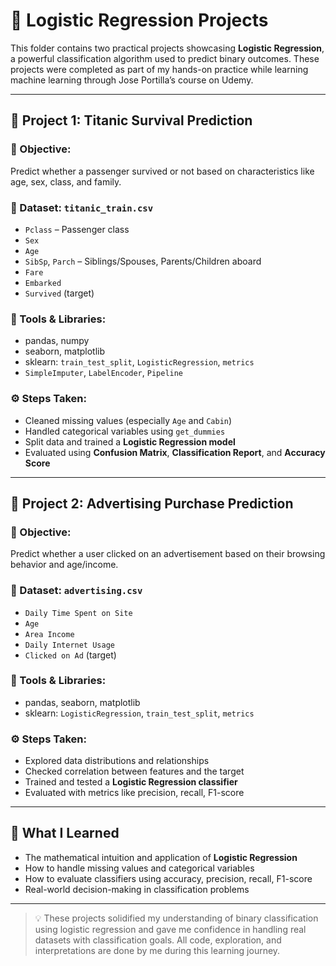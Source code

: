 # 🔐 Logistic Regression Projects

This folder contains two practical projects showcasing **Logistic Regression**, a powerful classification algorithm used to predict binary outcomes. These projects were completed as part of my hands-on practice while learning machine learning through Jose Portilla’s course on Udemy.

---

## 🚢 Project 1: Titanic Survival Prediction

### 📌 Objective:
Predict whether a passenger survived or not based on characteristics like age, sex, class, and family.

### 📁 Dataset: `titanic_train.csv`
- `Pclass` – Passenger class
- `Sex`
- `Age`
- `SibSp`, `Parch` – Siblings/Spouses, Parents/Children aboard
- `Fare`
- `Embarked`
- `Survived` (target)

### 🔧 Tools & Libraries:
- pandas, numpy
- seaborn, matplotlib
- sklearn: `train_test_split`, `LogisticRegression`, `metrics`
- `SimpleImputer`, `LabelEncoder`, `Pipeline`

### ⚙️ Steps Taken:
- Cleaned missing values (especially `Age` and `Cabin`)
- Handled categorical variables using `get_dummies`
- Split data and trained a **Logistic Regression model**
- Evaluated using **Confusion Matrix**, **Classification Report**, and **Accuracy Score**

---

## 📢 Project 2: Advertising Purchase Prediction

### 📌 Objective:
Predict whether a user clicked on an advertisement based on their browsing behavior and age/income.

### 📁 Dataset: `advertising.csv`
- `Daily Time Spent on Site`
- `Age`
- `Area Income`
- `Daily Internet Usage`
- `Clicked on Ad` (target)

### 🔧 Tools & Libraries:
- pandas, seaborn, matplotlib
- sklearn: `LogisticRegression`, `train_test_split`, `metrics`

### ⚙️ Steps Taken:
- Explored data distributions and relationships
- Checked correlation between features and the target
- Trained and tested a **Logistic Regression classifier**
- Evaluated with metrics like precision, recall, F1-score

---

## 🎯 What I Learned

- The mathematical intuition and application of **Logistic Regression**
- How to handle missing values and categorical variables
- How to evaluate classifiers using accuracy, precision, recall, F1-score
- Real-world decision-making in classification problems

---

> 💡 These projects solidified my understanding of binary classification using logistic regression and gave me confidence in handling real datasets with classification goals. All code, exploration, and interpretations are done by me during this learning journey.

